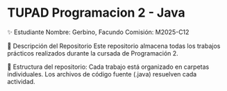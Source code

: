 # TUPAD Programacion 2 - Java

✨ Estudiante
Nombre: Gerbino, Facundo
Comisión: M2025-C12

📂 Descripción del Repositorio
Este repositorio almacena todas los trabajos prácticos realizados durante la cursada de Programación 2.

📌 Estructura del repositorio:
Cada trabajo está organizado en carpetas individuales.
Los archivos de código fuente (.java) resuelven cada actividad.
